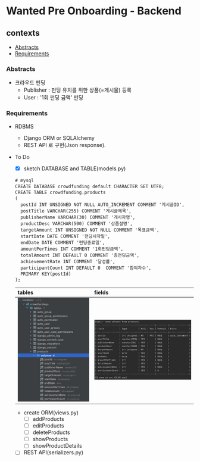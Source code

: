 # Wanted Pre Onboarding - Backend

## contexts
* [Abstracts](#abstracts)
* [Requirements](#requirements)

### Abstracts
* 크라우드 펀딩
    * Publisher : 펀딩 유치를 위한 상품(=게시물) 등록
    * User : '1회 펀딩 금액' 펀딩

### Requirements
* RDBMS
    * Django ORM or SQLAlchemy
    * REST API 로 구현(Json response).

* To Do
    * [x] sketch DATABASE and TABLE(models.py)
    ```mysql
    # mysql
    CREATE DATABASE crowdfunding default CHARACTER SET UTF8;
    CREATE TABLE crowdfunding.products
    (
      postId INT UNSIGNED NOT NULL AUTO_INCREMENT COMMENT '게시글ID',
      postTitle VARCHAR(255) COMMENT '게시글제목',
      publisherName VARCHAR(30) COMMENT '게시자명',
      productDesc VARCHAR(500) COMMENT '상품설명',
      targetAmount INT UNSIGNED NOT NULL COMMENT '목표금액',
      startDate DATE COMMENT '펀딩시작일',
      endDate DATE COMMENT '펀딩종료일',
      amountPerTimes INT COMMENT '1회펀딩금액',
      totalAmount INT DEFAULT 0 COMMENT '총펀딩금액',
      achievementRate INT COMMENT '달성률',
      participantCount INT DEFAULT 0  COMMENT '참여자수',
      PRIMARY KEY(postId)
    );
    ```
    | tables | fields |
    |--------|--------|
    | ![Alt text](./src/mysql-localhost.png "migrated tables") | ![Alt text](./src/table-columns.png "sketched 'crowdfunding.products'") |
    * create ORM(views.py)
      * [ ] addProducts
      * [ ] editProducts
      * [ ] deleteProducts
      * [ ] showProducts
      * [ ] showProductDetails
    * [ ] REST API(serializers.py)
